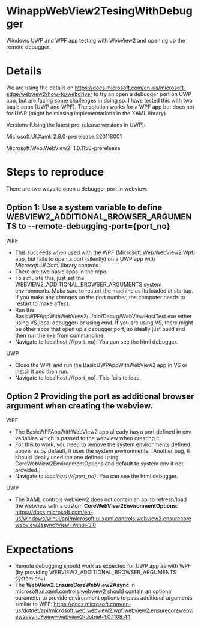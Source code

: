 # WinappWebView2TesingWithDebugger
Windows UWP and WPF app testing with WebView2 and opening up the remote debugger.

# Details
We are using the details on https://docs.microsoft.com/en-us/microsoft-edge/webview2/how-to/webdriver to try an open a debugger port on UWP app, but are facing some challenges in doing so.
I have tested this with two basic apps (UWP and WPF). The solution works for a WPF app but does not for UWP (might be missing implementations in the XAML library)

Versions (Using the latest pre-release versions in UWP):

Microsoft.UI.Xaml: 2.8.0-prerelease.220118001

Microsoft.Web.WebView2: 1.0.1158-prerelease

# Steps to reproduce
There are two ways to open a debugger port in webview.

## Option 1: Use a system variable to define WEBVIEW2_ADDITIONAL_BROWSER_ARGUMENTS to --remote-debugging-port={port_no}

WPF
   * This succeeds when used with the WPF (Microsoft.Web.WebView2.Wpf) app, but fails to open a port (silently) on a UWP app with *Microsoft.UI.Xaml* library controls.
   * There are two basic apps in the repo.
   * To simulate this, just set the WEBVIEW2_ADDITIONAL_BROWSER_ARGUMENTS system environments. Make sure to restart the machine as its loaded at startup. If you make any changes on the port number, the computer needs to restart to make affect.
   * Run the BasicWPFAppWithWebView2/../bin/Debug/WebViewHostTest.exe either using VS(local debugger) or using cmd. If you are using VS, there might be other apps that open up a debugger port, so ideally just build and then run the exe from commandline.
   * Navigate to localhost://{port_no}. You can see the html debugger.

UWP
   * Close the WPF and run the BasicUWPAppWithWebView2 app in VS or install it and then run.
   * Navigate to localhost://{port_no}. This fails to load. 

## Option 2 Providing the port as additional browser argument when creating the webview.

WPF 
   * The BasicWPFAppWithWebView2 app already has a port defined in env variables which is passed to the webview when creating it.
   * For this to work, you need to remove the system environments defined above, as by default, it uses the system environments. [Another bug, it should ideally used the one defined using CoreWebView2EnvironmentOptions and default to system env if not provided.]
   * Navigate to *localhost://{port_no}*. You can see the html debugger.

UWP
   * The XAML controls webview2 does not contain an api to refresh/load the webview with a custom **CoreWebView2EnvironmentOptions**: https://docs.microsoft.com/en-us/windows/winui/api/microsoft.ui.xaml.controls.webview2.ensurecorewebview2async?view=winui-3.0


# Expectations
* Remote debugging should work as expected for UWP app as with WPF (by providing WEBVIEW2_ADDITIONAL_BROWSER_ARGUMENTS system env)
* The **WebView2.EnsureCoreWebView2Async** in microsoft.ui.xaml.controls.webview2 should contain an optional parameter to provide environment options to pass additional arguments similar to WPF: https://docs.microsoft.com/en-us/dotnet/api/microsoft.web.webview2.wpf.webview2.ensurecorewebview2async?view=webview2-dotnet-1.0.1108.44
